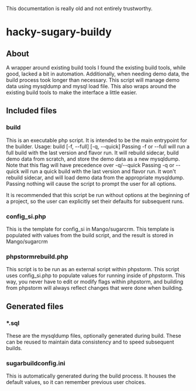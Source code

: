 This documentation is really old and not entirely trustworthy.

# hacky-sugary-buildy
## About
A wrapper around existing build tools
I found the existing build tools, while good, lacked a bit in automation. Additionally, when needing demo data, 
the build process took longer than necessary. This script will manage demo data using mysqldump and mysql load file.
This also wraps around the existing build tools to make the interface a little easier.

## Included files

### build
This is an executable php script. It is intended to be the main entrypoint for the builder.
Usage: build [-f, --full] [-q, --quick]
Passing -f or --full will run a full build with the last version and flavor run. It will rebuild sidecar, build demo data from scratch, and store the demo data as a new mysqldump. Note that this flag will have precedence over -q/--quick
Passing -q or --quick will run a quick build with the last version and flavor run. It won't rebuild sidecar, and will load 
demo data from the appropriate mysqldump.
Passing nothing will cause the script to prompt the user for all options.

It is recommended that this script be run without options at the beginning of a project, so the user can explicitly set
their defaults for subsequent runs.

### config_si.php
This is the template for config_si in Mango/sugarcrm. This template is populated with values from the build script, and the
result is stored in Mango/sugarcrm

### phpstormrebuild.php
This script is to be run as an external script within phpstorm.  This script uses config_si.php to populate values for 
running inside of phpstorm. This way, you never have to edit or modify flags within phpstorm, and building from phpstorm will
always reflect changes that were done when building.

## Generated files

### *.sql
These are the mysqldump files, optionally generated during build. These can be reused to maintain data consistency and to speed subsequent builds.

### sugarbuildconfig.ini
This is automatically generated during the build process. It houses the default values, so it can remember previous user 
choices.
